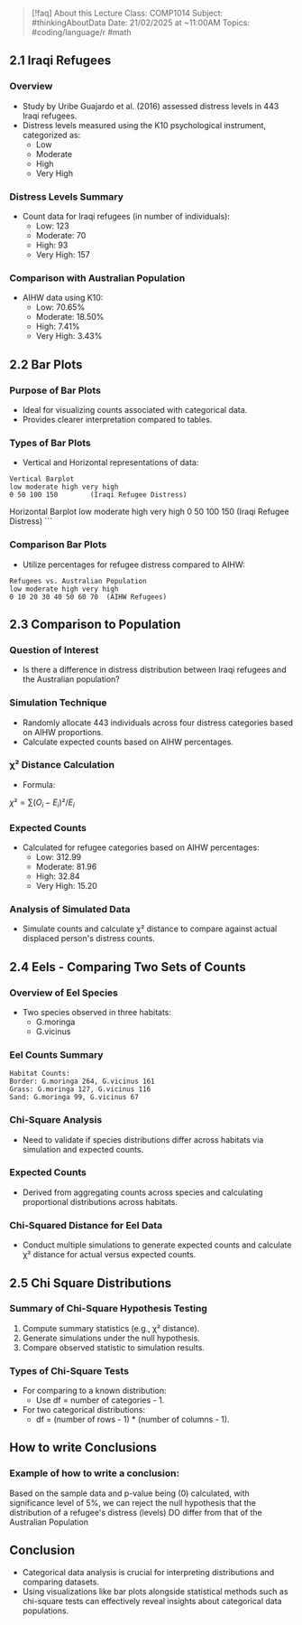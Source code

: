 
> [!faq] About this Lecture
> Class: COMP1014
> Subject: #thinkingAboutData
> Date: 21/02/2025 at ~11:00AM
> Topics: #coding/language/r #math

## 2.1 Iraqi Refugees

### Overview

- Study by Uribe Guajardo et al. (2016) assessed distress levels in 443 Iraqi refugees.
- Distress levels measured using the K10 psychological instrument, categorized as:
    - Low
    - Moderate
    - High
    - Very High

### Distress Levels Summary

- Count data for Iraqi refugees (in number of individuals):
    - Low: 123
    - Moderate: 70
    - High: 93
    - Very High: 157

### Comparison with Australian Population

- AIHW data using K10:
    - Low: 70.65%
    - Moderate: 18.50%
    - High: 7.41%
    - Very High: 3.43%

## 2.2 Bar Plots

### Purpose of Bar Plots

- Ideal for visualizing counts associated with categorical data.
- Provides clearer interpretation compared to tables.

### Types of Bar Plots

- Vertical and Horizontal representations of data:

```plaintext
Vertical Barplot
low moderate high very high
0 50 100 150        (Iraqi Refugee Distress)
```

Horizontal Barplot low moderate high very high 0 50 100 150 (Iraqi Refugee Distress) ```

### Comparison Bar Plots

- Utilize percentages for refugee distress compared to AIHW:

```plaintext
Refugees vs. Australian Population
low moderate high very high
0 10 20 30 40 50 60 70  (AIHW Refugees)
```

## 2.3 Comparison to Population

### Question of Interest

- Is there a difference in distress distribution between Iraqi refugees and the Australian population?

### Simulation Technique

- Randomly allocate 443 individuals across four distress categories based on AIHW proportions.
- Calculate expected counts based on AIHW percentages.

### χ² Distance Calculation

- Formula:

$χ² = ∑ (O_i - E_i)² / E_i$


### Expected Counts

- Calculated for refugee categories based on AIHW percentages:
    - Low: 312.99
    - Moderate: 81.96
    - High: 32.84
    - Very High: 15.20

### Analysis of Simulated Data

- Simulate counts and calculate χ² distance to compare against actual displaced person's distress counts.

## 2.4 Eels - Comparing Two Sets of Counts

### Overview of Eel Species

- Two species observed in three habitats:
    - G.moringa
    - G.vicinus

### Eel Counts Summary

```plaintext
Habitat Counts:
Border: G.moringa 264, G.vicinus 161
Grass: G.moringa 127, G.vicinus 116
Sand: G.moringa 99, G.vicinus 67
```

### Chi-Square Analysis

- Need to validate if species distributions differ across habitats via simulation and expected counts.

### Expected Counts

- Derived from aggregating counts across species and calculating proportional distributions across habitats.

### Chi-Squared Distance for Eel Data

- Conduct multiple simulations to generate expected counts and calculate χ² distance for actual versus expected counts.

## 2.5 Chi Square Distributions

### Summary of Chi-Square Hypothesis Testing

1. Compute summary statistics (e.g., χ² distance).
2. Generate simulations under the null hypothesis.
3. Compare observed statistic to simulation results.

### Types of Chi-Square Tests

- For comparing to a known distribution:
    - Use df = number of categories - 1.
- For two categorical distributions:
    - df = (number of rows - 1) * (number of columns - 1).


## How to write Conclusions

### Example of how to write a conclusion:
Based on the sample data and p-value being (0) calculated, with significance level of 5%, we can reject the null hypothesis that the distribution of a refugee's distress (levels) DO differ from that of the Australian Population

## Conclusion

- Categorical data analysis is crucial for interpreting distributions and comparing datasets.
- Using visualizations like bar plots alongside statistical methods such as chi-square tests can effectively reveal insights about categorical data populations.